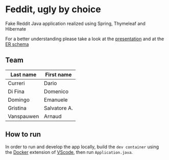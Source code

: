 # Feddit, ugly by choice

Fake Reddit Java application realized using Spring, Thymeleaf and Hibernate

For a better understanding please take a look at the
[presentation](/doc/presentation.pdf) and at the [ER schema](/img/ER_schema.png)

## Team

| Last name  | First name   |
| ---------- | ------------ |
| Curreri    | Dario        |
| Di Fina    | Domenico     |
| Domingo    | Emanuele     |
| Gristina   | Salvatore A. |
| Vanspauwen | Arnaud       |

## How to run

In order to run and develop the app locally, build the `dev container` using the
[Docker](https://www.docker.com/) extension of
[VScode](https://code.visualstudio.com/), then run `Application.java`.
